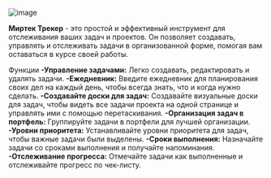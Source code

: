 ![image](https://github.com/IliaGurelev/MirTecTracker/assets/156694478/92007305-6d4d-4eec-8718-bc6b0aad7a8a)

__Миртек Трекер__ - это простой и эффективный инструмент для отслеживания ваших задач и проектов. Он позволяет создавать, управлять и отслеживать задачи в организованной форме, помогая вам оставаться в курсе своей работы.

Функции
**-Управление задачами:** Легко создавать, редактировать и удалять задачи.
**-Ежедневник:** Введите ежедневник для планирования своих дел на каждый день, чтобы всегда знать, что и когда нужно сделать.
**-Создавайте доски для задач:** Создавайте визуальные доски для задач, чтобы видеть все задачи проекта на одной странице и управлять ими с помощью перетаскивания.
**-Организация задач в портфель:** Группируйте задачи в портфели для лучшей организации.
**-Уровни приоритета:** Устанавливайте уровни приоритета для задач, чтобы важные задачи были выделены.
**-Сроки выполнения:** Назначайте задачи со сроками выполнения и получайте напоминания.
**-Отслеживание прогресса:** Отмечайте задачи как выполненные и отслеживайте прогресс по чек-листу.
